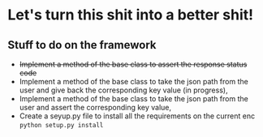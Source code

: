 # Let's turn this shit into a better shit!



## Stuff to do on the framework

- ~~Implement a method of the base class to assert the response status code~~
- Implement a method of the base class to take the json path from the user and give back the corresponding key value (in progress),
- Implement a method of the base class to take the json path from the user and assert the corresponding key value,
- Create a seyup.py file to install all the requirements on the current enc ```python setup.py install```
